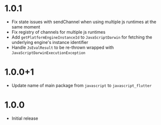 # 1.0.1

- Fix state issues with sendChannel when using multiple js runtimes at the same moment
- Fix registry of channels for multiple js runtimes
- Add `getPlatformEngineInstanceId` to `JavaScriptDarwin` for fetching the underlying engine's instance identifier
- Handle `JsEvalResult` to be re-thrown wrapped with `JavaScriptDarwinExecutionException`

# 1.0.0+1

- Update name of main package from `javascript` to `javascript_flutter`

# 1.0.0

- Initial release
